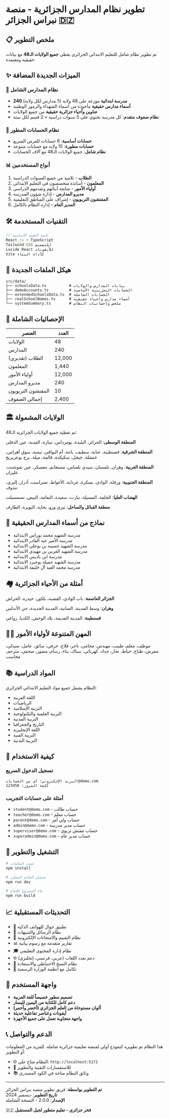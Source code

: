 # تطوير نظام المدارس الجزائرية - منصة نبراس الجزائر 🇩🇿

## 📋 ملخص التطوير

تم تطوير نظام شامل للتعليم الابتدائي الجزائري يغطي **جميع الولايات الـ48** مع بيانات حقيقية ومعتمدة.

## ✨ الميزات الجديدة المضافة

### 🏫 نظام المدارس الشامل
- **240 مدرسة ابتدائية** موزعة على 48 ولاية (5 مدارس لكل ولاية)
- **أسماء مدارس حقيقية** مأخوذة من أسماء الشهداء والرموز الوطنية
- **عناوين وأحياء جزائرية حقيقية** من جميع الولايات
- **نظام صفوف متقدم**: كل مدرسة تحتوي على 5 سنوات دراسية × 2 قسم لكل سنة

### 👥 نظام الحسابات المطور
- **حسابات أساسية**: 6 حسابات للعرض السريع
- **حسابات مطورة**: 15 ولاية مع حسابات متنوعة
- **نظام شامل**: جميع الولايات الـ48 مع آلاف الحسابات

### 📊 أنواع المستخدمين
1. **الطلاب** - تلاميذ من جميع السنوات الدراسية
2. **المعلمون** - أساتذة متخصصون في التعليم الابتدائي
3. **أولياء الأمور** - متابعة أبنائهم وتقدمهم الدراسي
4. **مديرو المدارس** - إدارة شؤون المدرسة
5. **المفتشون التربويون** - إشراف على المناطق التعليمية
6. **المدير العام** - إدارة النظام بالكامل

## 🛠️ التقنيات المستخدمة

```typescript
// البنية التقنية الأساسية
React.js + TypeScript
Tailwind CSS للتصميم
Lucide React للأيقونات
Vite كأداة البناء
```

## 📂 هيكل الملفات الجديدة

```
src/data/
├── schoolsData.ts          # بيانات المدارس والولايات
├── demoAccounts.ts         # الحسابات التجريبية الأساسية
├── extendedSchoolsData.ts  # الحسابات الشاملة
├── realSchoolNames.ts      # أسماء مدارس وأحياء حقيقية
└── systemSummary.ts        # ملخص وإحصائيات النظام
```

## 🎯 الإحصائيات الشاملة

| العنصر | العدد |
|---------|--------|
| الولايات | 48 |
| المدارس | 240 |
| الطلاب (تقديري) | 12,000 |
| المعلمون | 1,440 |
| أولياء الأمور | 12,000 |
| مديرو المدارس | 240 |
| المفتشون التربويون | 10 |
| إجمالي الصفوف | 2,400 |

## 🏛️ الولايات المشمولة

تم تغطية جميع الولايات الجزائرية الـ48:

**المنطقة الوسطى**: الجزائر، البليدة، بومرداس، تيبازة، المدية، عين الدفلى

**المنطقة الشرقية**: قسنطينة، عنابة، سطيف، باتنة، أم البواقي، تبسة، سوق أهراس، خنشلة، جيجل، سكيكدة، قالمة، ميلة، برج بوعريريج

**المنطقة الغربية**: وهران، تلمسان، سيدي بلعباس، مستغانم، معسكر، عين تموشنت، غليزان

**المنطقة الجنوبية**: ورقلة، الوادي، بسكرة، غرداية، الأغواط، تمنراست، أدرار، إليزي، تندوف

**الهضاب العليا**: الجلفة، المسيلة، تيارت، سعيدة، النعامة، البيض، تسمسيلت

**منطقة القبائل والساحل**: تيزي وزو، بجاية، البويرة، الطارف

## 🏫 نماذج من أسماء المدارس الحقيقية

- مدرسة الشهيد محمد بوراس الابتدائية
- مدرسة الأمير عبد القادر الابتدائية
- مدرسة الشهيد حسيبة بن بوعلي الابتدائية
- مدرسة الشهيد العربي بن مهيدي الابتدائية
- مدرسة ابن باديس الابتدائية
- مدرسة الشهيد جميلة بوحيرد الابتدائية
- مدرسة محمد العيد آل خليفة الابتدائية

## 🏘️ أمثلة من الأحياء الجزائرية

**الجزائر العاصمة**: باب الوادي، القصبة، بلكور، حيدرة، الحراش

**وهران**: وسط المدينة، السانية، المدينة الجديدة، حي الأندلس

**قسنطينة**: المدينة القديمة، بلاد الوحش، الكديا، زواغي

## 👨‍💼 المهن المتنوعة لأولياء الأمور

موظف، معلم، طبيب، مهندس، محامي، تاجر، فلاح، حرفي، سائق، عامل، صيدلي، ممرض، طباخ، خياط، نجار، حداد، كهربائي، سباك، بناء، رسام، مصور، صحفي، مترجم، محاسب

## 📚 المواد الدراسية

النظام يشمل جميع مواد التعليم الابتدائي الجزائري:
- اللغة العربية
- الرياضيات
- التربية الإسلامية
- التربية العلمية والتكنولوجية
- التربية المدنية
- التاريخ والجغرافيا
- اللغة الإنجليزية
- التربية الفنية
- التربية البدنية

## 🔑 كيفية الاستخدام

### تسجيل الدخول السريع
```
البريد الإلكتروني: أي من الحسابات@demo.com
كلمة المرور: 123456
```

### أمثلة على حسابات التجريب
- `student@demo.com` - حساب طالب
- `teacher@demo.com` - حساب معلم
- `parent@demo.com` - حساب ولي أمر
- `admin@demo.com` - حساب مدير مدرسة
- `supervisor@demo.com` - حساب مفتش تربوي
- `superadmin@demo.com` - حساب مدير عام

## 🚀 التشغيل والتطوير

```bash
# تثبيت المكتبات
npm install

# تشغيل الخادم المحلي
npm run dev

# بناء المشروع للإنتاج
npm run build
```

## 📈 التحديثات المستقبلية

- 📱 تطبيق جوال للهواتف الذكية
- 💬 نظام الرسائل والتنبيهات
- 📝 نظام التقييم والامتحانات الإلكترونية
- 📊 تقارير متقدمة مع رسوم بيانية
- 🎓 نظام إدارة المحتوى التعليمي
- 🌐 دعم تعدد اللغات (عربي، فرنسي، إنجليزي)
- 💾 نظام النسخ الاحتياطي والاستعادة
- 🔗 تكامل مع أنظمة الوزارة الرسمية

## 🎨 واجهة المستخدم

- **تصميم مطور خصيصاً للغة العربية**
- **دعم كامل للكتابة من اليمين لليسار**
- **ألوان مستوحاة من العلم الجزائري (أخضر وأحمر)**
- **أيقونات وعناصر تفاعلية حديثة**
- **واجهة متجاوبة تعمل على جميع الأجهزة**

## 📞 الدعم والتواصل

هذا النظام تم تطويره كنموذج أولي لمنصة تعليمية جزائرية شاملة. للمزيد من المعلومات أو التطوير:

- 🌐 النظام متاح على: `http://localhost:5173`
- 📧 للاستفسارات التقنية والتطوير
- 📚 وثائق النظام متاحة في الكود المصدري

---

**تم التطوير بواسطة**: فريق تطوير منصة نبراس الجزائر  
**تاريخ التطوير**: ديسمبر 2024  
**الإصدار**: 2.0.0 - النسخة الشاملة  

🇩🇿 **فخر جزائري - تعليم متطور لجيل المستقبل**